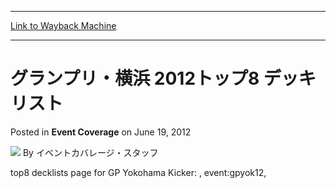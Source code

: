 
---
[Link to Wayback Machine](https://web.archive.org/web/20211208024648/https://magic.wizards.com/en/articles/archive/event-coverage/%E3%82%B0%E3%83%A9%E3%83%B3%E3%83%97%E3%83%AA%E3%83%BB%E6%A8%AA%E6%B5%9C-2012%E3%83%88%E3%83%83%E3%83%978-%E3%83%87%E3%83%83%E3%82%AD%E3%83%AA%E3%82%B9%E3%83%88-2012-06-19)

[_metadata_:author]:- "イベントカバレージ・スタッフ"
[_metadata_:description]:- "top8 decklists page for GP Yokohama Kicker: , event:gpyok12,"
[_metadata_:generator]:- "Drupal 7 (http://drupal.org)"
[_metadata_:node]:- "495991"
[_metadata_:publish_date]:- "2012-06-19"
[_metadata_:source]:- "div-main-content"
[_metadata_:title]:- "グランプリ・横浜 2012トップ8 デッキリスト"
[_metadata_:wayback_capture_timestamp]:- "2021-12-08 02:46:48"
[_metadata_:wayback_raw_url]:- "https://web.archive.org/web/20211208024648id_/https://magic.wizards.com/en/articles/archive/event-coverage/%E3%82%B0%E3%83%A9%E3%83%B3%E3%83%97%E3%83%AA%E3%83%BB%E6%A8%AA%E6%B5%9C-2012%E3%83%88%E3%83%83%E3%83%978-%E3%83%87%E3%83%83%E3%82%AD%E3%83%AA%E3%82%B9%E3%83%88-2012-06-19"
[_metadata_:wayback_url]:- "https://magic.wizards.com/en/articles/archive/event-coverage/%E3%82%B0%E3%83%A9%E3%83%B3%E3%83%97%E3%83%AA%E3%83%BB%E6%A8%AA%E6%B5%9C-2012%E3%83%88%E3%83%83%E3%83%978-%E3%83%87%E3%83%83%E3%82%AD%E3%83%AA%E3%82%B9%E3%83%88-2012-06-19"
---


グランプリ・横浜 2012トップ8 デッキリスト
========================



 Posted in **Event Coverage**
 on June 19, 2012 






![](https://media.magic.wizards.com/styles/auth_small/public/generic-avatar-150_41.png)
By イベントカバレージ・スタッフ











top8 decklists page for GP Yokohama Kicker: , event:gpyok12,







